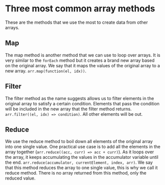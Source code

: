 # Three most common array methods

These are the methods that we use the most to create data from other arrays.

## Map

The map method is another method that we can use to loop over arrays. It is very similar to the `forEach` method but it creates a brand new array based on the original array. We say that it maps the values of the original array to a new array. `arr.map(function(el, idx))`.

## Filter

The filter method as the name suggests allows us to filter elements in the original array to satisfy a certain condition. Elements that pass the condition will be included in the new array that the filter method returns. `arr.filter((el, idx) => condition)`. All other elements will be out.

## Reduce

We use the reduce method to boil down all elements of the original array into one single value. One practical use case is to add all the elements in the array together (`arr.reduce((acc, curr) => acc + curr)`). As it loops over the array, it keeps accumulating the values in the accumulator variable until the end. `arr.reduce(accumulator, currentElement, index, arr)`.
We say that this method reduces the array to one single value, this is why we call it reduce method. There is no array returned from this method, only the reduced value.

